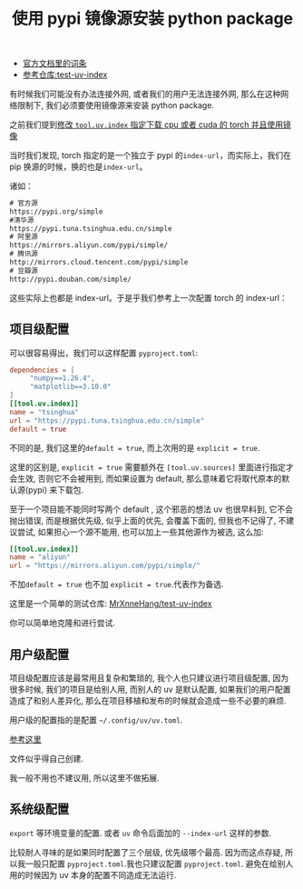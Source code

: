 <h1 align="center">使用 pypi 镜像源安装 python package</h1>  

- [官方文档里的词条](https://docs.astral.sh/uv/configuration/indexes/#pinning-a-package-to-an-index)<br>
- [参考仓库:test-uv-index](https://github.com/MrXnneHang/test-uv-index)

有时候我们可能没有办法连接外网, 或者我们的用户无法连接外网, 那么在这种网络限制下, 我们必须要使用镜像源来安装 python package.<br>

之前我们提到[修改 `tool.uv.index` 指定下载 cpu 或者 cuda 的 torch 并且使用镜像](../chapters/pytorch_index_mirror.md)

当时我们发现, torch 指定的是一个独立于 pypi 的`index-url`，而实际上，我们在 pip 换源的时候，换的也是`index-url`。<br>

诸如：<br>

```txt
# 官方源
https://pypi.org/simple
#清华源
https://pypi.tuna.tsinghua.edu.cn/simple
# 阿里源
https://mirrors.aliyun.com/pypi/simple/
# 腾讯源
http://mirrors.cloud.tencent.com/pypi/simple
# 豆瓣源
http://pypi.douban.com/simple/
```

这些实际上也都是 index-url。于是乎我们参考上一次配置 torch 的 index-url：

## 项目级配置

可以很容易得出，我们可以这样配置 `pyproject.toml`:<br>

```toml
dependencies = [
     "numpy==1.26.4",
     "matplotlib==3.10.0"
]
[[tool.uv.index]]
name = "tsinghua"
url = "https://pypi.tuna.tsinghua.edu.cn/simple"
default = true
```

不同的是, 我们这里的`default = true`, 而上次用的是 `explicit = true`.<br>

这里的区别是, `explicit = true` 需要额外在 `[tool.uv.sources]` 里面进行指定才会生效, 否则它不会被用到, 而如果设置为 default, 那么意味着它将取代原本的默认源(pypi) 来下载包.<br>

至于一个项目能不能同时写两个 default , 这个邪恶的想法 uv 也很早料到, 它不会抛出错误, 而是根据优先级, 似乎上面的优先, 会覆盖下面的, 但我也不记得了, 不建议尝试, 如果担心一个源不能用, 也可以加上一些其他源作为被选, 这么加:

```toml
[[tool.uv.index]]
name = "aliyun"
url = "https://mirrors.aliyun.com/pypi/simple/"
```

不加`default = true` 也不加 `explicit = true`.代表作为备选.<br>

这里是一个简单的测试仓库: [MrXnneHang/test-uv-index](https://github.com/MrXnneHang/test-uv-index)

你可以简单地克隆和进行尝试.

## 用户级配置

项目级配置应该是最常用且复杂和繁琐的, 我个人也只建议进行项目级配置, 因为很多时候, 我们的项目是给别人用, 而别人的 uv 是默认配置, 如果我们的用户配置造成了和别人差异化, 那么在项目移植和发布的时候就会造成一些不必要的麻烦.<br>

用户级的配置指的是配置 `~/.config/uv/uv.toml`.<br>

[参考这里](https://linux.do/t/topic/471143/9?u=xnnehang)

文件似乎得自己创建.

我一般不用也不建议用, 所以这里不做拓展.

## 系统级配置

`export` 等环境变量的配置. 或者 `uv` 命令后面加的 `--index-url` 这样的参数.

比较耐人寻味的是如果同时配置了三个层级, 优先级哪个最高. 因为而这点存疑, 所以我一般只配置 `pyproject.toml`.我也只建议配置 `pyproject.toml`. 避免在给别人用的时候因为 uv 本身的配置不同造成无法运行.
